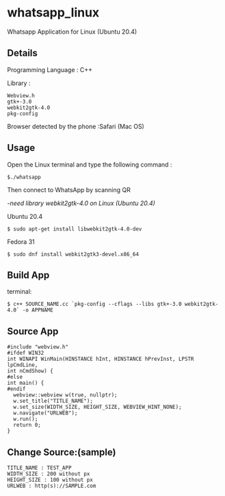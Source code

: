 # whatsapp_linux
Whatsapp Application  for Linux (Ubuntu 20.4) 

Details
--------------------------------------------
Programming Language : C++

Library : 
```
Webview.h
gtk+-3.0
webkit2gtk-4.0
pkg-config
```
Browser detected by the phone :Safari (Mac OS)

Usage
--------------------------------------------
Open the Linux terminal and type the following command : 
```
$./whatsapp
```
Then connect to WhatsApp by scanning QR

*-need library webkit2gtk-4.0 on Linux (Ubuntu 20.4)*

Ubuntu 20.4
```
$ sudo apt-get install libwebkit2gtk-4.0-dev
```
Fedora 31
```
$ sudo dnf install webkit2gtk3-devel.x86_64
```
Build App
-------------------------------------------------
terminal:
```
$ c++ SOURCE_NAME.cc `pkg-config --cflags --libs gtk+-3.0 webkit2gtk-4.0` -o APPNAME
```
Source App
---------------------------------------------------
```
#include "webview.h"
#ifdef WIN32
int WINAPI WinMain(HINSTANCE hInt, HINSTANCE hPrevInst, LPSTR lpCmdLine,
int nCmdShow) {
#else
int main() {
#endif
  webview::webview w(true, nullptr);
  w.set_title("TITLE_NAME");
  w.set_size(WIDTH_SIZE, HEIGHT_SIZE, WEBVIEW_HINT_NONE);
  w.navigate("URLWEB");
  w.run();
  return 0;
}
```


Change Source:(sample)
----
```
TITLE_NAME : TEST_APP
WIDTH_SIZE : 200 without px
HEIGHT_SIZE : 100 without px
URLWEB : http(s)://SAMPLE.com
```
